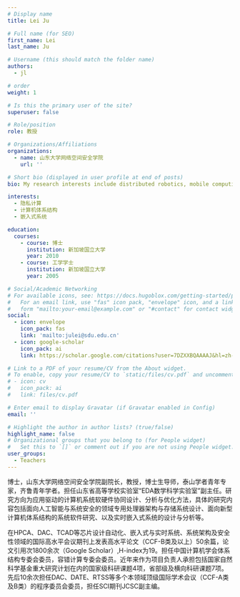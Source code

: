 ```yaml
---
# Display name
title: Lei Ju

# Full name (for SEO)
first_name: Lei
last_name: Ju

# Username (this should match the folder name)
authors:
  - jl

# order
weight: 1

# Is this the primary user of the site?
superuser: false

# Role/position
role: 教授

# Organizations/Affiliations
organizations:
  - name: 山东大学网络空间安全学院
    url: ''

# Short bio (displayed in user profile at end of posts)
bio: My research interests include distributed robotics, mobile computing and programmable matter.

interests:
  - 隐私计算
  - 计算机体系结构
  - 嵌入式系统

education:
  courses:
    - course: 博士
      institution: 新加坡国立大学
      year: 2010
    - course: 工学学士
      institution: 新加坡国立大学
      year: 2005

# Social/Academic Networking
# For available icons, see: https://docs.hugoblox.com/getting-started/page-builder/#icons
#   For an email link, use "fas" icon pack, "envelope" icon, and a link in the
#   form "mailto:your-email@example.com" or "#contact" for contact widget.
social:
  - icon: envelope
    icon_pack: fas
    link: 'mailto:julei@sdu.edu.cn'
  - icon: google-scholar
    icon_pack: ai
    link: https://scholar.google.com/citations?user=7DZXXBQAAAAJ&hl=zh-CN&oi=ao

# Link to a PDF of your resume/CV from the About widget.
# To enable, copy your resume/CV to `static/files/cv.pdf` and uncomment the lines below.
# - icon: cv
#   icon_pack: ai
#   link: files/cv.pdf

# Enter email to display Gravatar (if Gravatar enabled in Config)
email: ''

# Highlight the author in author lists? (true/false)
highlight_name: false
# Organizational groups that you belong to (for People widget)
#   Set this to `[]` or comment out if you are not using People widget.
user_groups:
  - Teachers
---
```


博士，山东大学网络空间安全学院副院长，教授，博士生导师，泰山学者青年专家，齐鲁青年学者。担任山东省高等学校实验室“EDA数学科学实验室”副主任。研究方向为应用驱动的计算机系统软硬件协同设计、分析与优化方法，具体的研究内容包括面向人工智能与系统安全的领域专用处理器架构与存储系统设计、面向新型计算机体系结构的系统软件研究、以及实时嵌入式系统的设计与分析等。

在HPCA、DAC、TCAD等芯片设计自动化、嵌入式与实时系统、系统架构及安全性领域的国际高水平会议期刊上发表高水平论文（CCF-B类及以上）50余篇，论文引用次1800余次（Google Scholar）,H-index为19。担任中国计算机学会体系结构专委会委员，容错计算专委会委员。近年来作为项目负责人承担包括国家自然科学基金重大研究计划在内的国家级科研课题4项，省部级及横向科研课题7项。先后10余次担任DAC、DATE、RTSS等多个本领域顶级国际学术会议（CCF-A类及B类）的程序委员会委员，担任SCI期刊JCSC副主编。

